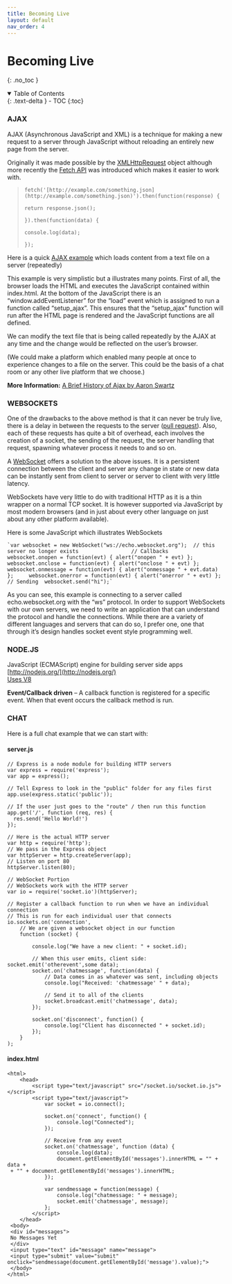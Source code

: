 ```yaml
---
title: Becoming Live
layout: default
nav_order: 4
---
```


# Becoming Live
{: .no_toc }

<details open markdown="block">
  <summary>
    Table of Contents
  </summary>
  {: .text-delta }
- TOC
{:toc}
</details>


### **AJAX**

AJAX (Asynchronous JavaScript and XML) is a technique for making a new request to a server through JavaScript without reloading an entirely new page from the server.

Originally it was made possible by the [XMLHttpRequest](http://www.w3schools.com/XML/xml_http.asp) object although more recently the [Fetch API](https://developer.mozilla.org/en-US/docs/Web/API/Fetch_API/Using_Fetch) was introduced which makes it easier to work with.

> `fetch('[http://example.com/something.json](http://example.com/something.json)').then(function(response) {`
>
> `return response.json();`
>
> `}).then(function(data) {`
>
> `console.log(data);`
>
> `});`

Here is a quick [AJAX example](http://itp.nyu.edu/~sve204/connect_spring2021/ajax_example.zip) which loads content from a text file on a server (repeatedly)

This example is very simplistic but a illustrates many points. First of all, the browser loads the HTML and executes the JavaScript contained within index.html. At the bottom of the JavaScript there is an “window.addEventListener” for the “load” event which is assigned to run a function called “setup_ajax”. This ensures that the “setup_ajax” function will run after the HTML page is rendered and the JavaScript functions are all defined.

We can modify the text file that is being called repeatedly by the AJAX at any time and the change would be reflected on the user’s browser.

(We could make a platform which enabled many people at once to experience changes to a file on the server. This could be the basis of a chat room or any other live platform that we choose.)

**More Information:** [A Brief History of Ajax by Aaron Swartz](http://www.aaronsw.com/weblog/ajaxhistory)

### WEBSOCKETS

One of the drawbacks to the above method is that it can never be truly live, there is a delay in between the requests to the server ([pull request](https://en.wikipedia.org/wiki/Pull_technology)). Also, each of these requests has quite a bit of overhead, each involves the creation of a socket, the sending of the request, the server handling that request, spawning whatever process it needs to and so on.

A [WebSocket](https://en.wikipedia.org/wiki/WebSocket) offers a solution to the above issues. It is a persistent connection between the client and server any change in state or new data can be instantly sent from client to server or server to client with very little latency.

WebSockets have very little to do with traditional HTTP as it is a thin wrapper on a normal TCP socket. It is however supported via JavaScript by most modern browsers (and in just about every other language on just about any other platform available).

Here is some JavaScript which illustrates WebSockets

    `var websocket = new WebSocket("ws://echo.websocket.org");  // this server no longer exists 			  	// Callbacks  	websocket.onopen = function(evt) { alert("onopen " + evt) };  	websocket.onclose = function(evt) { alert("onclose " + evt) };  	websocket.onmessage = function(evt) { alert("onmessage " + evt.data) };  	websocket.onerror = function(evt) { alert("onerror " + evt) };  	// Sending 	websocket.send("hi");`

As you can see, this example is connecting to a server called echo.websocket.org with the “ws” protocol. In order to support WebSockets with our own servers, we need to write an application that can understand the protocol and handle the connections. While there are a variety of different languages and servers that can do so, I prefer one, one that through it’s design handles socket event style programming well.

### NODE.JS

JavaScript (ECMAScript) engine for building server side apps  
[http://nodejs.org/](http://nodejs.org/)  
[Uses V8](https://developers.google.com/v8/)

**Event/Callback driven** – A callback function is registered for a specific event. When that event occurs the callback method is run.

### CHAT

Here is a full chat example that we can start with:

#### server.js

    // Express is a node module for building HTTP servers
    var express = require('express');
    var app = express();

    // Tell Express to look in the "public" folder for any files first
    app.use(express.static('public'));

    // If the user just goes to the "route" / then run this function
    app.get('/', function (req, res) {
      res.send('Hello World!')
    });

    // Here is the actual HTTP server
    var http = require('http');
    // We pass in the Express object
    var httpServer = http.createServer(app);
    // Listen on port 80
    httpServer.listen(80);

    // WebSocket Portion
    // WebSockets work with the HTTP server
    var io = require('socket.io')(httpServer);

    // Register a callback function to run when we have an individual connection
    // This is run for each individual user that connects
    io.sockets.on('connection',
    	// We are given a websocket object in our function
    	function (socket) {

    		console.log("We have a new client: " + socket.id);

    		// When this user emits, client side: socket.emit('otherevent',some data);
    		socket.on('chatmessage', function(data) {
    			// Data comes in as whatever was sent, including objects
    			console.log("Received: 'chatmessage' " + data);

    			// Send it to all of the clients
    			socket.broadcast.emit('chatmessage', data);
    		});

    		socket.on('disconnect', function() {
    			console.log("Client has disconnected " + socket.id);
    		});
    	}
    );

#### index.html

    <html>
    	<head>
    		<script type="text/javascript" src="/socket.io/socket.io.js"></script>
    		<script type="text/javascript">
    			var socket = io.connect();

    			socket.on('connect', function() {
    				console.log("Connected");
    			});

    			// Receive from any event
    			socket.on('chatmessage', function (data) {
    				console.log(data);
    				document.getElementById('messages').innerHTML = "" + data +
     + "" + document.getElementById('messages').innerHTML;
    			});

    			var sendmessage = function(message) {
    				console.log("chatmessage: " + message);
    				socket.emit('chatmessage', message);
    			};
    		</script>
    	</head>
     <body>
     <div id="messages">
     No Messages Yet
     </div>
     <input type="text" id="message" name="message">
     <input type="submit" value="submit" onclick="sendmessage(document.getElementById('message').value);">
     </body>
    </html>

